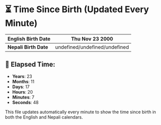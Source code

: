 # ⏳ Time Since Birth (Updated Every Minute)

| **English Birth Date** | Thu Nov 23 2000 |
|------------------------|-------------------------------------|
| **Nepali Birth Date**  | undefined/undefined/undefined                  |

## 📅 Elapsed Time:

- **Years**: 23
- **Months**: 11
- **Days**: 17
- **Hours**: 20
- **Minutes**: 7
- **Seconds**: 48

This file updates automatically every minute to show the time since birth in both the English and Nepali calendars.